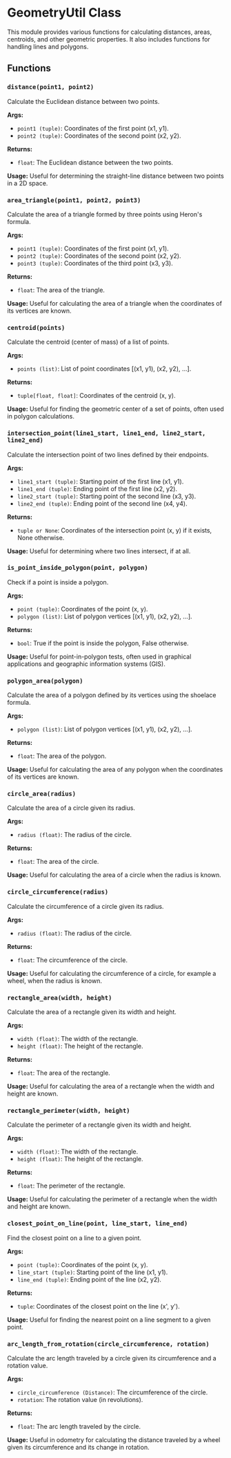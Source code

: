 # GeometryUtil Class

This module provides various functions for calculating distances, areas, centroids, and other geometric properties. It also includes functions for handling lines and polygons.

## Functions

### `distance(point1, point2)`
Calculate the Euclidean distance between two points.

**Args:**
- `point1 (tuple)`: Coordinates of the first point (x1, y1).
- `point2 (tuple)`: Coordinates of the second point (x2, y2).

**Returns:**
- `float`: The Euclidean distance between the two points.

**Usage:**
Useful for determining the straight-line distance between two points in a 2D space.

### `area_triangle(point1, point2, point3)`
Calculate the area of a triangle formed by three points using Heron's formula.

**Args:**
- `point1 (tuple)`: Coordinates of the first point (x1, y1).
- `point2 (tuple)`: Coordinates of the second point (x2, y2).
- `point3 (tuple)`: Coordinates of the third point (x3, y3).

**Returns:**
- `float`: The area of the triangle.

**Usage:**
Useful for calculating the area of a triangle when the coordinates of its vertices are known.

### `centroid(points)`
Calculate the centroid (center of mass) of a list of points.

**Args:**
- `points (list)`: List of point coordinates [(x1, y1), (x2, y2), ...].

**Returns:**
- `tuple[float, float]`: Coordinates of the centroid (x, y).

**Usage:**
Useful for finding the geometric center of a set of points, often used in polygon calculations.

### `intersection_point(line1_start, line1_end, line2_start, line2_end)`
Calculate the intersection point of two lines defined by their endpoints.

**Args:**
- `line1_start (tuple)`: Starting point of the first line (x1, y1).
- `line1_end (tuple)`: Ending point of the first line (x2, y2).
- `line2_start (tuple)`: Starting point of the second line (x3, y3).
- `line2_end (tuple)`: Ending point of the second line (x4, y4).

**Returns:**
- `tuple or None`: Coordinates of the intersection point (x, y) if it exists, None otherwise.

**Usage:**
Useful for determining where two lines intersect, if at all.

### `is_point_inside_polygon(point, polygon)`
Check if a point is inside a polygon.

**Args:**
- `point (tuple)`: Coordinates of the point (x, y).
- `polygon (list)`: List of polygon vertices [(x1, y1), (x2, y2), ...].

**Returns:**
- `bool`: True if the point is inside the polygon, False otherwise.

**Usage:**
Useful for point-in-polygon tests, often used in graphical applications and geographic information systems (GIS).

### `polygon_area(polygon)`
Calculate the area of a polygon defined by its vertices using the shoelace formula.

**Args:**
- `polygon (list)`: List of polygon vertices [(x1, y1), (x2, y2), ...].

**Returns:**
- `float`: The area of the polygon.

**Usage:**
Useful for calculating the area of any polygon when the coordinates of its vertices are known.

### `circle_area(radius)`
Calculate the area of a circle given its radius.

**Args:**
- `radius (float)`: The radius of the circle.

**Returns:**
- `float`: The area of the circle.

**Usage:**
Useful for calculating the area of a circle when the radius is known.

### `circle_circumference(radius)`
Calculate the circumference of a circle given its radius.

**Args:**
- `radius (float)`: The radius of the circle.

**Returns:**
- `float`: The circumference of the circle.

**Usage:**
Useful for calculating the circumference of a circle, for example a wheel, when the radius is known.

### `rectangle_area(width, height)`
Calculate the area of a rectangle given its width and height.

**Args:**
- `width (float)`: The width of the rectangle.
- `height (float)`: The height of the rectangle.

**Returns:**
- `float`: The area of the rectangle.

**Usage:**
Useful for calculating the area of a rectangle when the width and height are known.

### `rectangle_perimeter(width, height)`
Calculate the perimeter of a rectangle given its width and height.

**Args:**
- `width (float)`: The width of the rectangle.
- `height (float)`: The height of the rectangle.

**Returns:**
- `float`: The perimeter of the rectangle.

**Usage:**
Useful for calculating the perimeter of a rectangle when the width and height are known.

### `closest_point_on_line(point, line_start, line_end)`
Find the closest point on a line to a given point.

**Args:**
- `point (tuple)`: Coordinates of the point (x, y).
- `line_start (tuple)`: Starting point of the line (x1, y1).
- `line_end (tuple)`: Ending point of the line (x2, y2).

**Returns:**
- `tuple`: Coordinates of the closest point on the line (x', y').

**Usage:**
Useful for finding the nearest point on a line segment to a given point.

### `arc_length_from_rotation(circle_circumference, rotation)`
Calculate the arc length traveled by a circle given its circumference and a rotation value.

**Args:**
- `circle_circumference (Distance)`: The circumference of the circle.
- `rotation`: The rotation value (in revolutions).

**Returns:**
- `float`: The arc length traveled by the circle.

**Usage:**
Useful in odometry for calculating the distance traveled by a wheel given its circumference and its change in rotation.